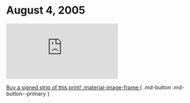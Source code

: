 # August 4, 2005

![](https://www.achewood.com/comic.php?date=08042005)

[Buy a signed strip of this print! :material-image-frame:](https://achewood-holiday-pop-up.myshopify.com/products/strip#08042005){ .md-button .md-button--primary }
